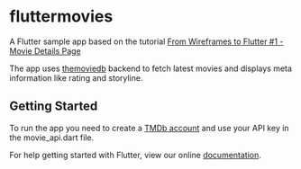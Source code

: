 # fluttermovies

A Flutter sample app based on the tutorial [From Wireframes to Flutter #1 - Movie Details Page](https://flutter.rocks/2017/09/12/from-wireframes-to-flutter-movie-details-page/)

The app uses [themoviedb](https://api.themoviedb.org) backend to fetch latest movies and displays meta information like rating and storyline.

## Getting Started

To run the app you need to create a [TMDb account](https://www.themoviedb.org/documentation/api) and use your API key in the movie_api.dart file.

For help getting started with Flutter, view our online
[documentation](https://flutter.io/).
